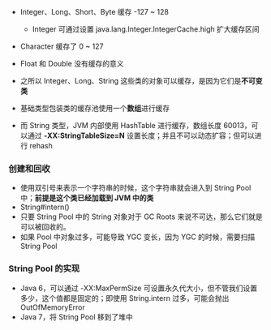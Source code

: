 * Integer、Long、Short、Byte 缓存 -127 ~ 128
  * Integer 可通过设置 java.lang.Integer.IntegerCache.high 扩大缓存区间
* Character 缓存了 0 ~ 127
* Float 和 Double 没有缓存的意义  
* 之所以 Integer、Long、String 这些类的对象可以缓存，是因为它们是**不可变类**



* 基础类型包装类的缓存池使用一个**数组**进行缓存
* 而 String 类型，JVM 内部使用 HashTable 进行缓存，数组长度 60013，可以通过 **-XX:StringTableSize=N** 设置长度；并且不可以动态扩容；但可以进行 rehash



### 创建和回收

* 使用双引号来表示一个字符串的时候，这个字符串就会进入到 String Pool 中；**前提是这个类已经加载到 JVM 中的类**
*  String#intern()
* 只要 String Pool 中的 String 对象对于 GC Roots 来说不可达，那么它们就是可以被回收的。
* 如果 Pool 中对象过多，可能导致 YGC 变长，因为 YGC 的时候，需要扫描 String Pool



### String Pool 的实现

* Java 6，可以通过 -XX:MaxPermSize 可设置永久代大小，但不管我们设置多少，这个值都是固定的；即使用 String.intern 过多，可能会抛出 OutOfMemoryError
* Java 7，将 String Pool 移到了堆中